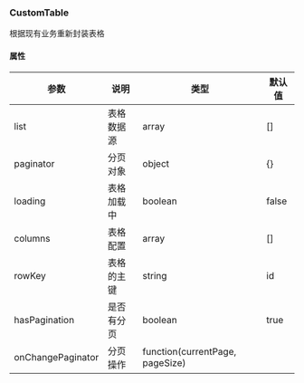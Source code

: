 ### CustomTable
根据现有业务重新封装表格

#### 属性
参数 | 说明 | 类型 | 默认值
-|-|-|-
list | 表格数据源 | array | []
paginator | 分页对象 | object | {}
loading | 表格加载中 | boolean | false
columns | 表格配置 | array | []
rowKey | 表格的主键 | string | id
hasPagination | 是否有分页 | boolean | true
onChangePaginator | 分页操作 | function(currentPage, pageSize)


